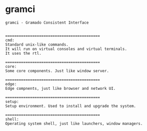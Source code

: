 # gramci

	gramci - Gramado Consistent Interface


	==========================================
	cmd:
	Standard unix-like commands.
	It will run on virtual consoles and virtual terminals.
	It uses the rtl.
	
	==========================================
	core:
	Some core components. Just like window server.
	
	==========================================
	edge:
	Edge compnents, just like browser and network UI.

	==========================================
	setup:
	Setup environment. Used to install and upgrade the system.

	==========================================
	shell:
	Operating system shell, just like launchers, window managers.


